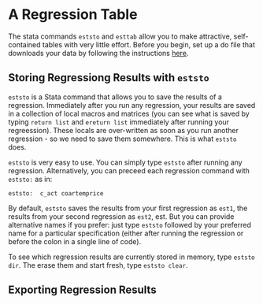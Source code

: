 # A Regression Table

The stata commands `eststo` and `esttab` allow you to make attractive, 
self-contained tables with very little effort.  Before you begin, set up a do file that 
downloads your data by following the instructions [here](https://pjakiela.github.io/stata/making-tables.html).

## Storing Regressiong Results with `eststo`

`eststo` is a Stata command that allows you to save the results of a regression.  Immediately after you run 
any regression, your results are saved in a collection of local macros and matrices (you can see what is saved 
by typing `return list` and `ereturn list` immediately after running your regreession).  These locals are 
over-written as soon as you run another regression - so we need to save them somewhere.  This is what `eststo` does.

`eststo` is very easy to use.  You can simply type `eststo` after running any regression.  Alternatively, you can preceed 
each regression command with `eststo:` as in:
```
eststo:  c_act coartemprice
```
By default, `eststo` saves the results from your first regression as `est1`, the results from your second regression 
as `est2`, est.  But you can provide alternative names if you prefer:  just type `eststo` followed by your preferred name 
for a particular specification (either after running the regression or before the colon in a single line of code).

To see which regression results are currently stored in memory, type `eststo dir`.  The erase them and start fresh, 
type `eststo clear`.  

## Exporting Regression Results
 
